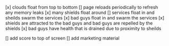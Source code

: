 [x] clouds float from top to bottom
[] page reloads periodically to refresh any memory leaks
[x] many shields float around
[] services float in and sheilds swarm the services
[x] bad guys float in and swarm the services
[x] shields are attracted to the bad guys and bad guys are repelled by the shields
[x] bad guys have health that is drained due to proximity to sheilds


[] add score to top of screen
[] add marketing material
